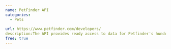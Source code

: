 ```yaml
---
name: PetFinder API
categories:
  - Pets
  
url: https://www.petfinder.com/developers/
description:The API provides ready access to data for Petfinder's hundreds of thousands of adoptable pets and the organizations that care for them.
free: true
---
```

